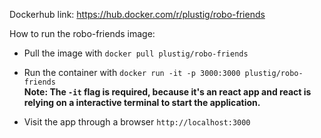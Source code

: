Dockerhub link: https://hub.docker.com/r/plustig/robo-friends

How to run the robo-friends image:

- Pull the image with `docker pull plustig/robo-friends`

- Run the container with `docker run -it -p 3000:3000 plustig/robo-friends` <br>
  **Note: The `-it` flag is required, because it's an react app and react is relying on a interactive terminal to start the application.**
  
- Visit the app through a browser `http://localhost:3000`
